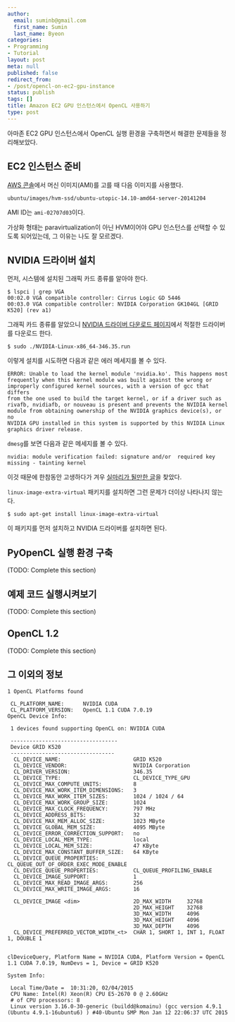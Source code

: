 ```yaml
---
author:
  email: suminb@gmail.com
  first_name: Sumin
  last_name: Byeon
categories:
- Programming
- Tutorial
layout: post
meta: null
published: false
redirect_from:
- /post/opencl-on-ec2-gpu-instance
status: publish
tags: []
title: Amazon EC2 GPU 인스턴스에서 OpenCL 사용하기
type: post
---
```


아마존 EC2 GPU 인스턴스에서 OpenCL 실행 환경을 구축하면서 해결한 문제들을 정리해보았다.

EC2 인스턴스 준비
-----------------

[AWS 콘솔][]에서 머신 이미지(AMI)를 고를 때 다음 이미지를 사용했다.

    ubuntu/images/hvm-ssd/ubuntu-utopic-14.10-amd64-server-20141204

AMI ID는 `ami-02707d03`이다.

가상화 형태는 paravirtualization이 아닌 HVM이어야 GPU 인스턴스를 선택할 수 있도록 되어있는데, 그 이유는 나도 잘 모르겠다.


NVIDIA 드라이버 설치
--------------------

먼저, 시스템에 설치된 그래픽 카드 종류를 알아야 한다.

    $ lspci | grep VGA
    00:02.0 VGA compatible controller: Cirrus Logic GD 5446
    00:03.0 VGA compatible controller: NVIDIA Corporation GK104GL [GRID K520] (rev a1)

그래픽 카드 종류를 알았으니 [NVIDIA 드라이버 다운로드 페이지](http://www.nvidia.com/Download/index.aspx?lang=en-us)에서 적절한 드라이버를 다운로드 한다.

    $ sudo ./NVIDIA-Linux-x86_64-346.35.run

이렇게 설치를 시도하면 다음과 같은 에러 메세지를 볼 수 있다.

    ERROR: Unable to load the kernel module 'nvidia.ko'. This happens most
    frequently when this kernel module was built against the wrong or
    improperly configured kernel sources, with a version of gcc that differs
    from the one used to build the target kernel, or if a driver such as
    rivafb, nvidiafb, or nouveau is present and prevents the NVIDIA kernel
    module from obtaining ownership of the NVIDIA graphics device(s), or no
    NVIDIA GPU installed in this system is supported by this NVIDIA Linux
    graphics driver release.

`dmesg`를 보면 다음과 같은 메세지를 볼 수 있다.

    nvidia: module verification failed: signature and/or  required key missing - tainting kernel

이것 때문에 한참동안 고생하다가 겨우 [실마리가 될만한 글](https://devtalk.nvidia.com/default/topic/547588/linux/error-installing-nvidia-drivers-on-x86_64-amazon-ec2-gpu-cluster-t20-gpu-/post/4321421/#4321421)을 찾았다.

`linux-image-extra-virtual` 패키지를 설치하면 그런 문제가 더이상 나타나지 않는다.

    $ sudo apt-get install linux-image-extra-virtual

이 패키지를 먼저 설치하고 NVIDIA 드라이버를 설치하면 된다.


PyOpenCL 실행 환경 구축
-----------------------

(TODO: Complete this section)


예제 코드 실행시켜보기
----------------------

(TODO: Complete this section)

OpenCL 1.2
----------

(TODO: Complete this section)

그 이외의 정보
--------------

    1 OpenCL Platforms found

     CL_PLATFORM_NAME:      NVIDIA CUDA
     CL_PLATFORM_VERSION:   OpenCL 1.1 CUDA 7.0.19
    OpenCL Device Info:

     1 devices found supporting OpenCL on: NVIDIA CUDA

     ----------------------------------
     Device GRID K520
     ---------------------------------
      CL_DEVICE_NAME:                       GRID K520
      CL_DEVICE_VENDOR:                     NVIDIA Corporation
      CL_DRIVER_VERSION:                    346.35
      CL_DEVICE_TYPE:                       CL_DEVICE_TYPE_GPU
      CL_DEVICE_MAX_COMPUTE_UNITS:          8
      CL_DEVICE_MAX_WORK_ITEM_DIMENSIONS:   3
      CL_DEVICE_MAX_WORK_ITEM_SIZES:        1024 / 1024 / 64
      CL_DEVICE_MAX_WORK_GROUP_SIZE:        1024
      CL_DEVICE_MAX_CLOCK_FREQUENCY:        797 MHz
      CL_DEVICE_ADDRESS_BITS:               32
      CL_DEVICE_MAX_MEM_ALLOC_SIZE:         1023 MByte
      CL_DEVICE_GLOBAL_MEM_SIZE:            4095 MByte
      CL_DEVICE_ERROR_CORRECTION_SUPPORT:   no
      CL_DEVICE_LOCAL_MEM_TYPE:             local
      CL_DEVICE_LOCAL_MEM_SIZE:             47 KByte
      CL_DEVICE_MAX_CONSTANT_BUFFER_SIZE:   64 KByte
      CL_DEVICE_QUEUE_PROPERTIES:           CL_QUEUE_OUT_OF_ORDER_EXEC_MODE_ENABLE
      CL_DEVICE_QUEUE_PROPERTIES:           CL_QUEUE_PROFILING_ENABLE
      CL_DEVICE_IMAGE_SUPPORT:              1
      CL_DEVICE_MAX_READ_IMAGE_ARGS:        256
      CL_DEVICE_MAX_WRITE_IMAGE_ARGS:       16

      CL_DEVICE_IMAGE <dim>                 2D_MAX_WIDTH     32768
                                            2D_MAX_HEIGHT    32768
                                            3D_MAX_WIDTH     4096
                                            3D_MAX_HEIGHT    4096
                                            3D_MAX_DEPTH     4096
      CL_DEVICE_PREFERRED_VECTOR_WIDTH_<t>  CHAR 1, SHORT 1, INT 1, FLOAT 1, DOUBLE 1


    clDeviceQuery, Platform Name = NVIDIA CUDA, Platform Version = OpenCL 1.1 CUDA 7.0.19, NumDevs = 1, Device = GRID K520

    System Info:

     Local Time/Date =  10:31:20, 02/04/2015
     CPU Name: Intel(R) Xeon(R) CPU E5-2670 0 @ 2.60GHz
     # of CPU processors: 8
     Linux version 3.16.0-30-generic (buildd@komainu) (gcc version 4.9.1 (Ubuntu 4.9.1-16ubuntu6) ) #40-Ubuntu SMP Mon Jan 12 22:06:37 UTC 2015



[AWS 콘솔]: http://console.aws.amazon.com
[버그 리포트]: https://bugs.launchpad.net/ubuntu/+source/ubuntu-drivers-common/+bug/1310489